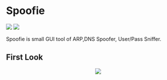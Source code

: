# Spoofie

<a href="#"><img src="https://img.shields.io/badge/RELEASE-v1.0-orange?style=for-the-badge&"></a>
<a href="#"><img src="https://img.shields.io/badge/Python-FFD43B?style=for-the-badge&logo=python&logoColor=blue"></a>

Spoofie is small GUI tool of ARP,DNS Spoofer, User/Pass Sniffer.

## First Look
<p align="center">
<img src="https://github.com/user-attachments/assets/fb6b5791-22bb-4194-97c6-622e15b3b8f3">
</p>
